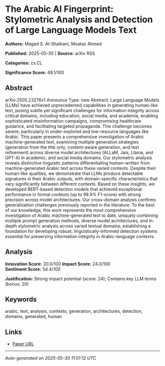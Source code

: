 # The Arabic AI Fingerprint: Stylometric Analysis and Detection of Large Language Models Text

**Authors:** Maged S. Al-Shaibani, Moataz Ahmed

**Published:** 2025-05-30 | **Source:** arXiv RSS

**Categories:** cs.CL

**Significance Score:** 49.1/100

## Abstract

arXiv:2505.23276v1 Announce Type: new 
Abstract: Large Language Models (LLMs) have achieved unprecedented capabilities in generating human-like text, posing subtle yet significant challenges for information integrity across critical domains, including education, social media, and academia, enabling sophisticated misinformation campaigns, compromising healthcare guidance, and facilitating targeted propaganda. This challenge becomes severe, particularly in under-explored and low-resource languages like Arabic. This paper presents a comprehensive investigation of Arabic machine-generated text, examining multiple generation strategies (generation from the title only, content-aware generation, and text refinement) across diverse model architectures (ALLaM, Jais, Llama, and GPT-4) in academic, and social media domains. Our stylometric analysis reveals distinctive linguistic patterns differentiating human-written from machine-generated Arabic text across these varied contexts. Despite their human-like qualities, we demonstrate that LLMs produce detectable signatures in their Arabic outputs, with domain-specific characteristics that vary significantly between different contexts. Based on these insights, we developed BERT-based detection models that achieved exceptional performance in formal contexts (up to 99.9\% F1-score) with strong precision across model architectures. Our cross-domain analysis confirms generalization challenges previously reported in the literature. To the best of our knowledge, this work represents the most comprehensive investigation of Arabic machine-generated text to date, uniquely combining multiple prompt generation methods, diverse model architectures, and in-depth stylometric analysis across varied textual domains, establishing a foundation for developing robust, linguistically-informed detection systems essential for preserving information integrity in Arabic-language contexts.

## Analysis

**Innovation Score:** 20.0/100
**Impact Score:** 24.0/100  
**Sentiment Score:** 54.4/100

**Justification:** Strong impact potential (score: 24); Contains key LLM terms (bonus: 20)

## Keywords

arabic, text, analysis, contexts, generation, architectures, detection, domains, generated, human

## Links

- [Paper URL](https://arxiv.org/abs/2505.23276)

---
*Auto-generated on 2025-05-30 11:01:12 UTC*
